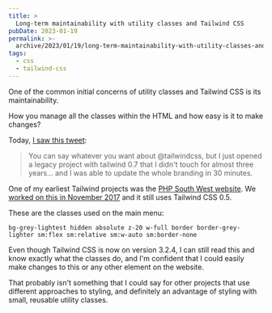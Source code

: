 ```yaml
---
title: >
  Long-term maintainability with utility classes and Tailwind CSS
pubDate: 2023-01-19
permalink: >-
  archive/2023/01/19/long-term-maintainability-with-utility-classes-and-tailwind-css
tags:
  - css
  - tailwind-css
---
```


One of the common initial concerns of utility classes and Tailwind CSS is its maintainability.

How you manage all the classes within the HTML and how easy is it to make changes?

Today, [I saw this tweet](https://twitter.com/mauro_codes/status/1615726036737576960):

> You can say whatever you want about @tailwindcss, but I just opened a legacy project with tailwind 0.7 that I didn't touch for almost three years... and I was able to update the whole branding in 30 minutes.

  One of my earliest Tailwind projects was the [PHP South West website](https://phpsw.uk). We [worked on this in November 2017](https://twitter.com/opdavies/status/934488762276564993) and it still uses Tailwind CSS 0.5.

These are the classes used on the main menu:

`bg-grey-lightest hidden absolute z-20 w-full border border-grey-lighter sm:flex sm:relative sm:w-auto sm:border-none`

Even though Tailwind CSS is now on version 3.2.4, I can still read this and know exactly what the classes do, and I'm confident that I could easily make changes to this or any other element on the website.

That probably isn't something that I could say for other projects that use different approaches to styling, and definitely an advantage of styling with small, reusable utility classes.
